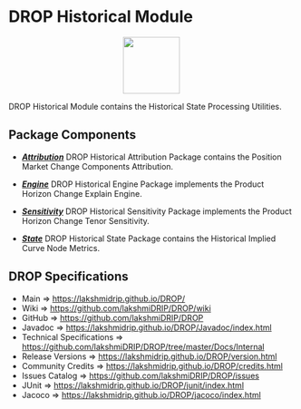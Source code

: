 # DROP Historical Module

<p align="center"><img src="https://github.com/lakshmiDRIP/DROP/blob/master/DRIP_Logo.gif?raw=true" width="100"></p>

DROP Historical Module contains the Historical State Processing Utilities.


## Package Components

 * [***Attribution***](https://github.com/lakshmiDRIP/DROP/tree/master/src/main/java/org/drip/historical/attribution)
DROP Historical Attribution Package contains the Position Market Change Components Attribution.

 * [***Engine***](https://github.com/lakshmiDRIP/DROP/tree/master/src/main/java/org/drip/historical/engine)
DROP Historical Engine Package implements the Product Horizon Change Explain Engine.

 * [***Sensitivity***](https://github.com/lakshmiDRIP/DROP/tree/master/src/main/java/org/drip/historical/sensitivity)
DROP Historical Sensitivity Package implements the Product Horizon Change Tenor Sensitivity.

 * [***State***](https://github.com/lakshmiDRIP/DROP/tree/master/src/main/java/org/drip/historical/state)
DROP Historical State Package contains the Historical Implied Curve Node Metrics.


## DROP Specifications
 * Main                     => https://lakshmidrip.github.io/DROP/
 * Wiki                     => https://github.com/lakshmiDRIP/DROP/wiki
 * GitHub                   => https://github.com/lakshmiDRIP/DROP
 * Javadoc                  => https://lakshmidrip.github.io/DROP/Javadoc/index.html
 * Technical Specifications => https://github.com/lakshmiDRIP/DROP/tree/master/Docs/Internal
 * Release Versions         => https://lakshmidrip.github.io/DROP/version.html
 * Community Credits        => https://lakshmidrip.github.io/DROP/credits.html
 * Issues Catalog           => https://github.com/lakshmiDRIP/DROP/issues
 * JUnit                    => https://lakshmidrip.github.io/DROP/junit/index.html
 * Jacoco                   => https://lakshmidrip.github.io/DROP/jacoco/index.html
